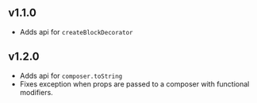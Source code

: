 ## v1.1.0

- Adds api for `createBlockDecorator`

## v1.2.0

- Adds api for `composer.toString`
- Fixes exception when props are passed to a composer with functional modifiers.
